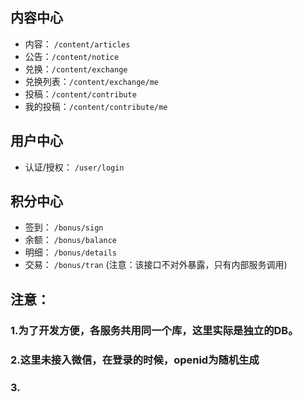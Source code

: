 ## 内容中心 ##
- 内容：	`/content/articles`
- 公告：`/content/notice`
- 兑换：`/content/exchange`
- 兑换列表：`/content/exchange/me`
- 投稿：`/content/contribute`
- 我的投稿：`/content/contribute/me`
## 用户中心 ##
- 认证/授权： `/user/login`
## 积分中心 ##
- 签到： `/bonus/sign`
- 余额： `/bonus/balance`
- 明细： `/bonus/details`
- 交易： `/bonus/tran` (注意：该接口不对外暴露，只有内部服务调用)

## 注意：
### 1.为了开发方便，各服务共用同一个库，这里实际是独立的DB。
### 2.这里未接入微信，在登录的时候，openid为随机生成
### 3. 